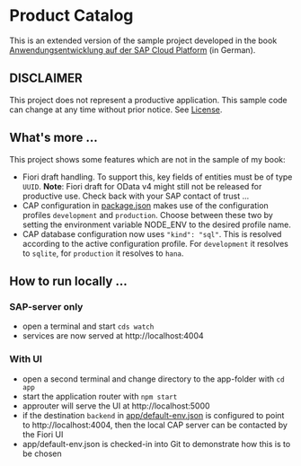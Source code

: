 # Product Catalog

This is an extended version of the sample project developed in the book [Anwendungsentwicklung auf der SAP Cloud Platform](https://www.rheinwerk-verlag.de/anwendungsentwicklung-auf-der-sap-cloud-platform-das-sap-cloud-application-programming-model/) (in German).


## DISCLAIMER
This project does not represent a productive application. This sample code can change at any time without prior notice. See [License](./LICENSE).

## What's more ...
This project shows some features which are not in the sample of my book:
+ Fiori draft handling. To support this, key fields of entities must be of type ``UUID``. **Note**: Fiori draft for OData v4 might still not be released for productive use. Check back with your SAP contact of trust ...
+ CAP configuration in [package.json](/package.json) makes use of the configuration profiles ``development`` and ``production``. Choose between these two by setting the environment variable NODE_ENV to the desired profile name.
+ CAP database configuration now uses ``"kind": "sql"``. This is resolved according to the active configuration profile. For ``development`` it resolves to ``sqlite``, for ``production`` it resolves to ``hana``.

## How to run locally ...

### SAP-server only
+ open a terminal and start ``cds watch``
+ services are now served at http://localhost:4004

### With UI
+ open a second terminal and change directory to the app-folder with ``cd app``
+ start the application router with ``npm start``
+ approuter will serve the UI at http://localhost:5000
+ if the destination ``backend`` in [app/default-env.json](/app/default-env.json) is configured to point to http://localhost:4004, then the local CAP server can be contacted by the Fiori UI
+ app/default-env.json is checked-in into Git to demonstrate how this is to be chosen
